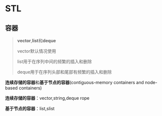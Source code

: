 # STL

## 容器

> **vector**,**list**和**deque**
>
> vector默认情况使用
>
> list用于在序列中间的频繁的插入和删除
>
> deque用于在序列头部和尾部有频繁的插入和删除

**连续存储的容器**和**基于节点的容器**(contiguous-memory containers and node-based containers)

**连续存储的容器**：vector,string,deque rope

**基于节点的容器**：list,slist

